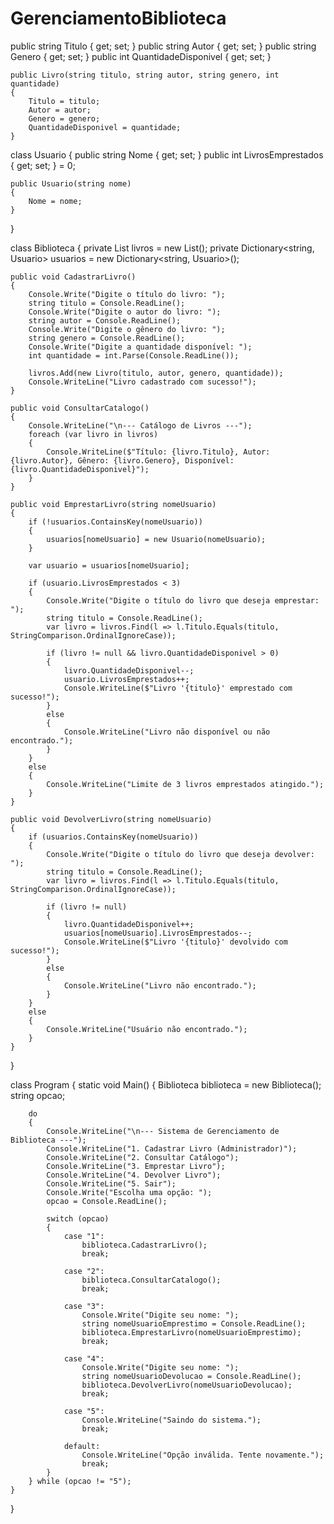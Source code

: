 # GerenciamentoBiblioteca
public string Titulo { get; set; }
    public string Autor { get; set; }
    public string Genero { get; set; }
    public int QuantidadeDisponivel { get; set; }

    public Livro(string titulo, string autor, string genero, int quantidade)
    {
        Titulo = titulo;
        Autor = autor;
        Genero = genero;
        QuantidadeDisponivel = quantidade;
    }


class Usuario
{
    public string Nome { get; set; }
    public int LivrosEmprestados { get; set; } = 0;

    public Usuario(string nome)
    {
        Nome = nome;
    }
}

class Biblioteca
{
    private List<Livro> livros = new List<Livro>();
    private Dictionary<string, Usuario> usuarios = new Dictionary<string, Usuario>();

    public void CadastrarLivro()
    {
        Console.Write("Digite o título do livro: ");
        string titulo = Console.ReadLine();
        Console.Write("Digite o autor do livro: ");
        string autor = Console.ReadLine();
        Console.Write("Digite o gênero do livro: ");
        string genero = Console.ReadLine();
        Console.Write("Digite a quantidade disponível: ");
        int quantidade = int.Parse(Console.ReadLine());

        livros.Add(new Livro(titulo, autor, genero, quantidade));
        Console.WriteLine("Livro cadastrado com sucesso!");
    }

    public void ConsultarCatalogo()
    {
        Console.WriteLine("\n--- Catálogo de Livros ---");
        foreach (var livro in livros)
        {
            Console.WriteLine($"Título: {livro.Titulo}, Autor: {livro.Autor}, Gênero: {livro.Genero}, Disponível: {livro.QuantidadeDisponivel}");
        }
    }

    public void EmprestarLivro(string nomeUsuario)
    {
        if (!usuarios.ContainsKey(nomeUsuario))
        {
            usuarios[nomeUsuario] = new Usuario(nomeUsuario);
        }

        var usuario = usuarios[nomeUsuario];

        if (usuario.LivrosEmprestados < 3)
        {
            Console.Write("Digite o título do livro que deseja emprestar: ");
            string titulo = Console.ReadLine();
            var livro = livros.Find(l => l.Titulo.Equals(titulo, StringComparison.OrdinalIgnoreCase));

            if (livro != null && livro.QuantidadeDisponivel > 0)
            {
                livro.QuantidadeDisponivel--;
                usuario.LivrosEmprestados++;
                Console.WriteLine($"Livro '{titulo}' emprestado com sucesso!");
            }
            else
            {
                Console.WriteLine("Livro não disponível ou não encontrado.");
            }
        }
        else
        {
            Console.WriteLine("Limite de 3 livros emprestados atingido.");
        }
    }

    public void DevolverLivro(string nomeUsuario)
    {
        if (usuarios.ContainsKey(nomeUsuario))
        {
            Console.Write("Digite o título do livro que deseja devolver: ");
            string titulo = Console.ReadLine();
            var livro = livros.Find(l => l.Titulo.Equals(titulo, StringComparison.OrdinalIgnoreCase));

            if (livro != null)
            {
                livro.QuantidadeDisponivel++;
                usuarios[nomeUsuario].LivrosEmprestados--;
                Console.WriteLine($"Livro '{titulo}' devolvido com sucesso!");
            }
            else
            {
                Console.WriteLine("Livro não encontrado.");
            }
        }
        else
        {
            Console.WriteLine("Usuário não encontrado.");
        }
    }
}

class Program
{
    static void Main()
    {
        Biblioteca biblioteca = new Biblioteca();
        string opcao;

        do
        {
            Console.WriteLine("\n--- Sistema de Gerenciamento de Biblioteca ---");
            Console.WriteLine("1. Cadastrar Livro (Administrador)");
            Console.WriteLine("2. Consultar Catálogo");
            Console.WriteLine("3. Emprestar Livro");
            Console.WriteLine("4. Devolver Livro");
            Console.WriteLine("5. Sair");
            Console.Write("Escolha uma opção: ");
            opcao = Console.ReadLine();

            switch (opcao)
            {
                case "1":
                    biblioteca.CadastrarLivro();
                    break;

                case "2":
                    biblioteca.ConsultarCatalogo();
                    break;

                case "3":
                    Console.Write("Digite seu nome: ");
                    string nomeUsuarioEmprestimo = Console.ReadLine();
                    biblioteca.EmprestarLivro(nomeUsuarioEmprestimo);
                    break;

                case "4":
                    Console.Write("Digite seu nome: ");
                    string nomeUsuarioDevolucao = Console.ReadLine();
                    biblioteca.DevolverLivro(nomeUsuarioDevolucao);
                    break;

                case "5":
                    Console.WriteLine("Saindo do sistema.");
                    break;

                default:
                    Console.WriteLine("Opção inválida. Tente novamente.");
                    break;
            }
        } while (opcao != "5");
    }
}